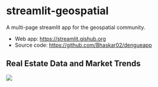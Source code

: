 # streamlit-geospatial

A multi-page streamlit app for the geospatial community.

- Web app: <https://streamlit.gishub.org>
- Source code: <https://github.com/Bhaskar02/dengueapp>

## Real Estate Data and Market Trends

![](https://i.imgur.com/Z3dk6Tr.gif)
